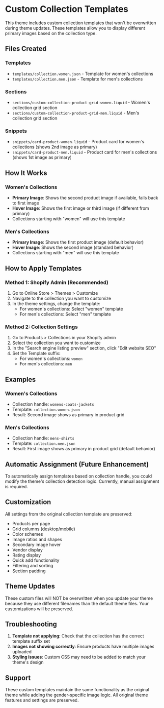 # Custom Collection Templates

This theme includes custom collection templates that won't be overwritten during theme updates. These templates allow you to display different primary images based on the collection type.

## Files Created

### Templates

- `templates/collection.women.json` - Template for women's collections
- `templates/collection.men.json` - Template for men's collections

### Sections

- `sections/custom-collection-product-grid-women.liquid` - Women's collection grid section
- `sections/custom-collection-product-grid-men.liquid` - Men's collection grid section

### Snippets

- `snippets/card-product-women.liquid` - Product card for women's collections (shows 2nd image as primary)
- `snippets/card-product-men.liquid` - Product card for men's collections (shows 1st image as primary)

## How It Works

### Women's Collections

- **Primary Image**: Shows the second product image if available, falls back to first image
- **Hover Image**: Shows the first image or third image (if different from primary)
- Collections starting with "women" will use this template

### Men's Collections

- **Primary Image**: Shows the first product image (default behavior)
- **Hover Image**: Shows the second image (standard behavior)
- Collections starting with "men" will use this template

## How to Apply Templates

### Method 1: Shopify Admin (Recommended)

1. Go to Online Store > Themes > Customize
2. Navigate to the collection you want to customize
3. In the theme settings, change the template:
   - For women's collections: Select "women" template
   - For men's collections: Select "men" template

### Method 2: Collection Settings

1. Go to Products > Collections in your Shopify admin
2. Select the collection you want to customize
3. In the "Search engine listing preview" section, click "Edit website SEO"
4. Set the Template suffix:
   - For women's collections: `women`
   - For men's collections: `men`

## Examples

### Women's Collections

- Collection handle: `womens-coats-jackets`
- Template: `collection.women.json`
- Result: Second image shows as primary in product grid

### Men's Collections

- Collection handle: `mens-shirts`
- Template: `collection.men.json`
- Result: First image shows as primary in product grid (default behavior)

## Automatic Assignment (Future Enhancement)

To automatically assign templates based on collection handle, you could modify the theme's collection detection logic. Currently, manual assignment is required.

## Customization

All settings from the original collection template are preserved:

- Products per page
- Grid columns (desktop/mobile)
- Color schemes
- Image ratios and shapes
- Secondary image hover
- Vendor display
- Rating display
- Quick add functionality
- Filtering and sorting
- Section padding

## Theme Updates

These custom files will NOT be overwritten when you update your theme because they use different filenames than the default theme files. Your customizations will be preserved.

## Troubleshooting

1. **Template not applying**: Check that the collection has the correct template suffix set
2. **Images not showing correctly**: Ensure products have multiple images uploaded
3. **Styling issues**: Custom CSS may need to be added to match your theme's design

## Support

These custom templates maintain the same functionality as the original theme while adding the gender-specific image logic. All original theme features and settings are preserved.
